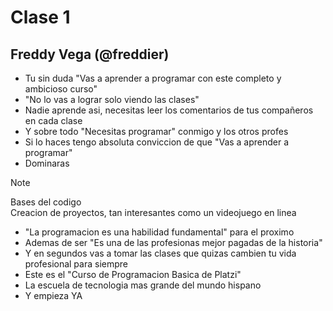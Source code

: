 # Clase 1
## Freddy Vega (@freddier)
* Tu sin duda "Vas a aprender a programar con este completo y ambicioso curso"
* "No lo vas a lograr solo viendo las clases"
* Nadie aprende asi, necesitas leer los comentarios de tus compañeros en cada clase
* Y sobre todo "Necesitas programar" conmigo y los otros profes
* Si lo haces tengo absoluta conviccion de que "Vas a aprender a programar"
* Dominaras
> [!NOTE]
> Bases del codigo <br>
> Creacion de proyectos, tan interesantes como un videojuego en linea
* "La programacion es una habilidad fundamental" para el proximo
* Ademas de ser "Es una de las profesionas mejor pagadas de la historia"
* Y en segundos vas a tomar las clases que quizas cambien tu vida profesional para siempre
* Este es el "Curso de Programacion Basica de Platzi"
* La escuela de tecnologia mas grande del mundo hispano
* Y empieza YA

